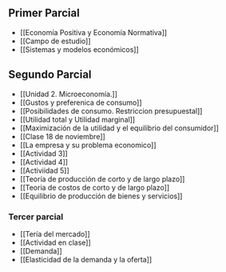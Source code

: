 ## Primer Parcial
- [[Economía Positiva y Economía Normativa]]
- [[Campo de estudio]]
- [[Sistemas y modelos económicos]]

## Segundo Parcial
- [[Unidad 2. Microeconomía.]]
- [[Gustos y preferenica de consumo]] 
-  [[Posibilidades de consumo. Restriccion presupuestal]]
- [[Utilidad total y Utilidad marginal]] 
- [[Maximización de la utilidad y el equilibrio del consumidor]] 
- [[Clase 18 de noviembre]]
- [[La empresa y su problema economico]] 
- [[Actividad 3]]
- [[Actividad 4]]
- [[Activiidad 5]] 
- [[Teoría de producción de corto y de largo plazo]] 
- [[Teoria de costos de corto y de largo plazo]]  
- [[Equilibrio de producción de bienes y servicios]] 

### Tercer parcial
- [[Tería del mercado]] 
- [[Actividad en clase]] 
- [[Demanda]] 
- [[Elasticidad de la demanda y la oferta]] 